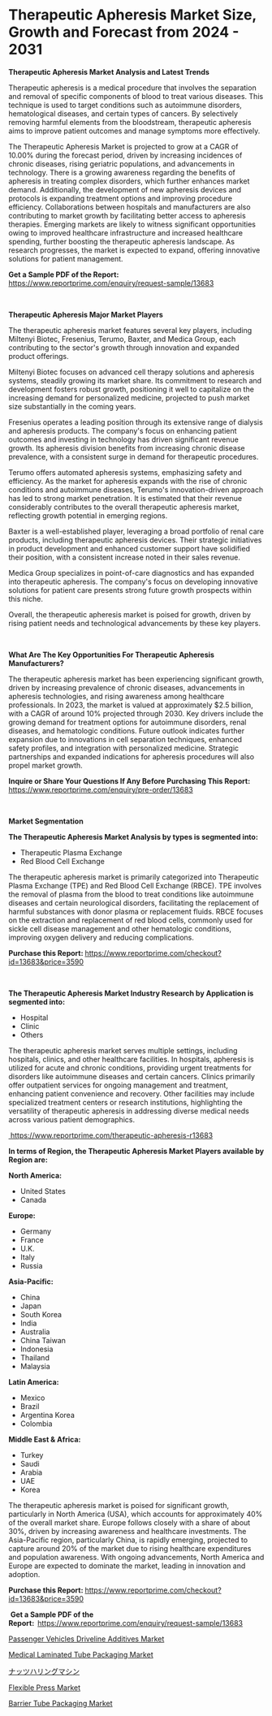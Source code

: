 <p><h1>Therapeutic Apheresis Market Size, Growth and Forecast from 2024 - 2031</h1></p><p><strong>Therapeutic Apheresis Market Analysis and Latest Trends</strong></p>
<p><p>Therapeutic apheresis is a medical procedure that involves the separation and removal of specific components of blood to treat various diseases. This technique is used to target conditions such as autoimmune disorders, hematological diseases, and certain types of cancers. By selectively removing harmful elements from the bloodstream, therapeutic apheresis aims to improve patient outcomes and manage symptoms more effectively.</p><p>The Therapeutic Apheresis Market is projected to grow at a CAGR of 10.00% during the forecast period, driven by increasing incidences of chronic diseases, rising geriatric populations, and advancements in technology. There is a growing awareness regarding the benefits of apheresis in treating complex disorders, which further enhances market demand. Additionally, the development of new apheresis devices and protocols is expanding treatment options and improving procedure efficiency. Collaborations between hospitals and manufacturers are also contributing to market growth by facilitating better access to apheresis therapies. Emerging markets are likely to witness significant opportunities owing to improved healthcare infrastructure and increased healthcare spending, further boosting the therapeutic apheresis landscape. As research progresses, the market is expected to expand, offering innovative solutions for patient management.</p></p>
<p><strong>Get a Sample PDF of the Report:&nbsp;</strong> <a href="https://www.reportprime.com/enquiry/request-sample/13683">https://www.reportprime.com/enquiry/request-sample/13683</a></p>
<p>&nbsp;</p>
<p><strong>Therapeutic Apheresis Major Market Players</strong></p>
<p><p>The therapeutic apheresis market features several key players, including Miltenyi Biotec, Fresenius, Terumo, Baxter, and Medica Group, each contributing to the sector's growth through innovation and expanded product offerings.</p><p>Miltenyi Biotec focuses on advanced cell therapy solutions and apheresis systems, steadily growing its market share. Its commitment to research and development fosters robust growth, positioning it well to capitalize on the increasing demand for personalized medicine, projected to push market size substantially in the coming years.</p><p>Fresenius operates a leading position through its extensive range of dialysis and apheresis products. The company's focus on enhancing patient outcomes and investing in technology has driven significant revenue growth. Its apheresis division benefits from increasing chronic disease prevalence, with a consistent surge in demand for therapeutic procedures.</p><p>Terumo offers automated apheresis systems, emphasizing safety and efficiency. As the market for apheresis expands with the rise of chronic conditions and autoimmune diseases, Terumo's innovation-driven approach has led to strong market penetration. It is estimated that their revenue considerably contributes to the overall therapeutic apheresis market, reflecting growth potential in emerging regions.</p><p>Baxter is a well-established player, leveraging a broad portfolio of renal care products, including therapeutic apheresis devices. Their strategic initiatives in product development and enhanced customer support have solidified their position, with a consistent increase noted in their sales revenue.</p><p>Medica Group specializes in point-of-care diagnostics and has expanded into therapeutic apheresis. The company's focus on developing innovative solutions for patient care presents strong future growth prospects within this niche.</p><p>Overall, the therapeutic apheresis market is poised for growth, driven by rising patient needs and technological advancements by these key players.</p></p>
<p>&nbsp;</p>
<p><strong>What Are The Key Opportunities For Therapeutic Apheresis Manufacturers?</strong></p>
<p><p>The therapeutic apheresis market has been experiencing significant growth, driven by increasing prevalence of chronic diseases, advancements in apheresis technologies, and rising awareness among healthcare professionals. In 2023, the market is valued at approximately $2.5 billion, with a CAGR of around 10% projected through 2030. Key drivers include the growing demand for treatment options for autoimmune disorders, renal diseases, and hematologic conditions. Future outlook indicates further expansion due to innovations in cell separation techniques, enhanced safety profiles, and integration with personalized medicine. Strategic partnerships and expanded indications for apheresis procedures will also propel market growth.</p></p>
<p><strong>Inquire or Share Your Questions If Any Before Purchasing This Report:</strong> <a href="https://www.reportprime.com/enquiry/pre-order/13683">https://www.reportprime.com/enquiry/pre-order/13683</a></p>
<p>&nbsp;</p>
<p><strong>Market Segmentation</strong></p>
<p><strong>The Therapeutic Apheresis Market Analysis by types is segmented into:</strong></p>
<p><ul><li>Therapeutic Plasma Exchange</li><li>Red Blood Cell Exchange</li></ul></p>
<p><p>The therapeutic apheresis market is primarily categorized into Therapeutic Plasma Exchange (TPE) and Red Blood Cell Exchange (RBCE). TPE involves the removal of plasma from the blood to treat conditions like autoimmune diseases and certain neurological disorders, facilitating the replacement of harmful substances with donor plasma or replacement fluids. RBCE focuses on the extraction and replacement of red blood cells, commonly used for sickle cell disease management and other hematologic conditions, improving oxygen delivery and reducing complications.</p></p>
<p><strong>Purchase this Report:&nbsp;</strong><a href="https://www.reportprime.com/checkout?id=13683&price=3590">https://www.reportprime.com/checkout?id=13683&price=3590</a></p>
<p>&nbsp;</p>
<p><strong>The Therapeutic Apheresis Market Industry Research by Application is segmented into:</strong></p>
<p><ul><li>Hospital</li><li>Clinic</li><li>Others</li></ul></p>
<p><p>The therapeutic apheresis market serves multiple settings, including hospitals, clinics, and other healthcare facilities. In hospitals, apheresis is utilized for acute and chronic conditions, providing urgent treatments for disorders like autoimmune diseases and certain cancers. Clinics primarily offer outpatient services for ongoing management and treatment, enhancing patient convenience and recovery. Other facilities may include specialized treatment centers or research institutions, highlighting the versatility of therapeutic apheresis in addressing diverse medical needs across various patient demographics.</p></p>
<p><a href="https://www.reportprime.com/therapeutic-apheresis-r13683">&nbsp;https://www.reportprime.com/therapeutic-apheresis-r13683</a></p>
<p><strong>In terms of Region, the Therapeutic Apheresis Market Players available by Region are:</strong></p>
<p>
    <p> <strong> North America: </strong>
        <ul>
            <li>United States</li>
            <li>Canada</li>
        </ul>
        </p> 
    <p> <strong> Europe: </strong>
        <ul>
            <li>Germany</li>
            <li>France</li>
            <li>U.K.</li>
            <li>Italy</li>
            <li>Russia</li>
        </ul>
        </p> 
    <p> <strong> Asia-Pacific: </strong>
        <ul>
            <li>China</li>
            <li>Japan</li>
            <li>South Korea</li>
            <li>India</li>
            <li>Australia</li>
            <li>China Taiwan</li>
            <li>Indonesia</li>
            <li>Thailand</li>
            <li>Malaysia</li>
        </ul>
        </p> 
    <p> <strong> Latin America: </strong>
        <ul>
            <li>Mexico</li>
            <li>Brazil</li>
            <li>Argentina Korea</li>
            <li>Colombia</li>
        </ul>
        </p> 
    <p> <strong> Middle East & Africa: </strong>
        <ul>
            <li>Turkey</li>
            <li>Saudi</li>
            <li>Arabia</li>
            <li>UAE</li>
            <li>Korea</li>
        </ul>
    </p>
    </p>
<p><p>The therapeutic apheresis market is poised for significant growth, particularly in North America (USA), which accounts for approximately 40% of the overall market share. Europe follows closely with a share of about 30%, driven by increasing awareness and healthcare investments. The Asia-Pacific region, particularly China, is rapidly emerging, projected to capture around 20% of the market due to rising healthcare expenditures and population awareness. With ongoing advancements, North America and Europe are expected to dominate the market, leading in innovation and adoption.</p></p>
<p><strong>Purchase this Report: </strong><a href="https://www.reportprime.com/checkout?id=13683&price=3590">https://www.reportprime.com/checkout?id=13683&price=3590</a></p>
<p>&nbsp;<strong>Get a Sample PDF of the Report:&nbsp;&nbsp;</strong><a href="https://www.reportprime.com/enquiry/request-sample/13683">https://www.reportprime.com/enquiry/request-sample/13683</a></p>
<p><strong></strong></p>
<p><p><a href="https://medium.com/@jakobeblake51/the-market-study-covers-the-passenger-vehicles-driveline-additives-market-across-various-segments-2c756c59b288">Passenger Vehicles Driveline Additives Market</a></p><p><a href="https://issuu.com/reportprime-2/docs/medical-laminated-tube-packaging-ma_d8957572385876">Medical Laminated Tube Packaging Market</a></p><p><a href="https://medium.com/@ryanmarc1930/%E4%BB%8A%E5%BE%8C%E6%95%B0%E5%B9%B4%E9%96%93%E3%81%AB%E3%83%8A%E3%83%83%E3%83%84%E6%AE%BB%E5%8F%96%E3%82%8A%E6%A9%9F%E5%B8%82%E5%A0%B4%E3%81%AB%E5%BD%B1%E9%9F%BF%E3%82%92%E4%B8%8E%E3%81%88%E3%82%8B%E8%A6%81%E5%9B%A0%E3%81%AF%E4%BD%95%E3%81%A7%E3%81%99%E3%81%8B-%E5%B8%82%E5%A0%B4%E3%81%AE%E8%A3%BD%E5%93%81%E3%81%8A%E3%82%88%E3%81%B3%E5%9C%B0%E5%9F%9F%E5%88%86%E6%9E%90-2024-2031-e4b67f00915e">ナッツハリングマシン</a></p><p><a href="https://www.linkedin.com/pulse/global-flexible-press-industry-research-report-competitive-hidae?trackingId=fisvV6ebRVu%2F27IHsOuiQw%3D%3D">Flexible Press Market</a></p><p><a href="https://issuu.com/reportprime-2/docs/barrier-tube-packaging-market-size-_4e15bd62b7916b">Barrier Tube Packaging Market</a></p></p>